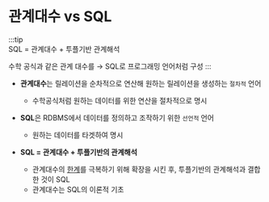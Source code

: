 # 관계대수 vs SQL

:::tip  
SQL = 관계대수 + 투플기반 관계해석 

수학 공식과 같은 관계 대수를 → SQL로 프로그래밍 언어처럼 구성
:::

- **관계대수**는 릴레이션을 순차적으로 연산해 원하는 릴레이션을 생성하는 `절차적` 언어
  - 수학공식처럼 원하는 데이터를 위한 연산을 절차적으로 명시
- **SQL**은 RDBMS에서 데이터를 정의하고 조작하기 위한 `선언적` 언어
  - 원하는 데이터를 타겟하여 명시 
  
- **SQL = 관계대수 + 투플기반의 관계해석**
  - 관계대수의 [한계](./RelationAlgebra.md)를 극복하기 위해 확장을 시킨 후, 투플기반의 관계해석과 결합한 것이 SQL
  - 관계대수는 SQL의 이론적 기초